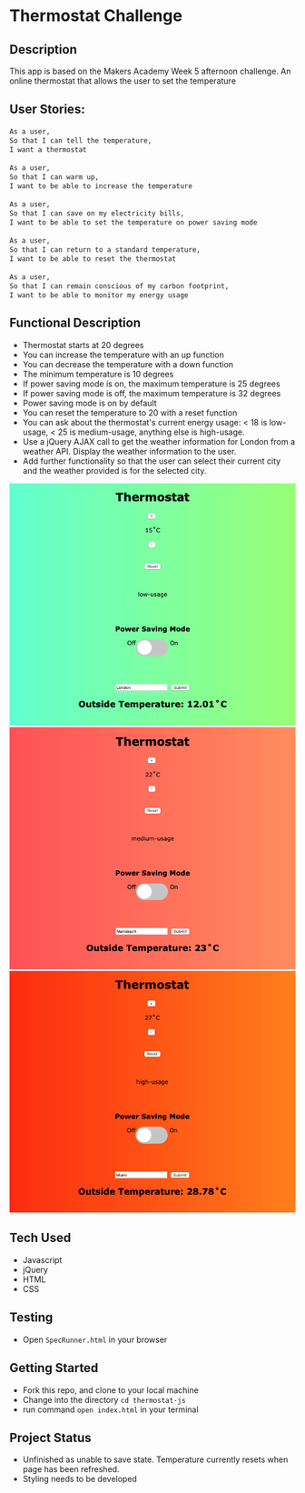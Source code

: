 # Thermostat Challenge #

## Description ##

This app is based on the Makers Academy Week 5 afternoon challenge. 
An online thermostat that allows the user to set the temperature 

## User Stories: ##
```
As a user,
So that I can tell the temperature,
I want a thermostat

As a user,
So that I can warm up,
I want to be able to increase the temperature

As a user,
So that I can save on my electricity bills,
I want to be able to set the temperature on power saving mode

As a user,
So that I can return to a standard temperature,
I want to be able to reset the thermostat

As a user,
So that I can remain conscious of my carbon footprint,
I want to be able to monitor my energy usage
```

## Functional Description ## 
- Thermostat starts at 20 degrees
- You can increase the temperature with an up function
- You can decrease the temperature with a down function
- The minimum temperature is 10 degrees
- If power saving mode is on, the maximum temperature is 25 degrees
- If power saving mode is off, the maximum temperature is 32 degrees
- Power saving mode is on by default
- You can reset the temperature to 20 with a reset function
- You can ask about the thermostat's current energy usage: < 18 is low-usage, < 25 is medium-usage, anything else is high-usage.
- Use a jQuery AJAX call to get the weather information for London from a weather API. Display the weather information to the user.
- Add further functionality so that the user can select their current city and the weather provided is for the selected city.

![Thermostate](/images/London.png "London")
![Thermostate](/images/Marrakesh.png "Marrakesh")
![Thermostate](/images/Miami.png "Miami")

## Tech Used ##
- Javascript
- jQuery
- HTML
- CSS

## Testing ##

- Open `SpecRunner.html` in your browser 
  
## Getting Started ##

- Fork this repo, and clone to your local machine
- Change into the directory `cd thermostat-js`
- run command `open index.html` in your terminal

## Project Status ##
- Unfinished as unable to save state. Temperature currently resets when page has been refreshed.
- Styling needs to be developed 
